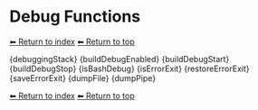 # Debug Functions

[⬅ Return to index](index.md)
[⬅ Return to top](../index.md)

{debuggingStack}
{buildDebugEnabled}
{buildDebugStart}
{buildDebugStop}
{isBashDebug}
{isErrorExit}
{restoreErrorExit}
{saveErrorExit}
{dumpFile}
{dumpPipe}

[⬅ Return to index](index.md)
[⬅ Return to top](../index.md)
